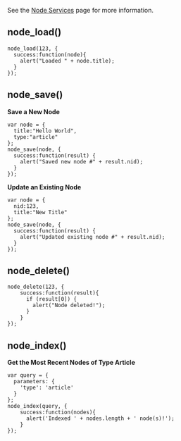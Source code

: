 See the [Node Services](../Services/Node_Services) page for more information.

## node_load()

```
node_load(123, {
  success:function(node){
    alert("Loaded " + node.title);
  }
});
```

## node_save()

**Save a New Node**

```
var node = {
  title:"Hello World",
  type:"article"
};
node_save(node, {
  success:function(result) {
    alert("Saved new node #" + result.nid);
  }
});
```

**Update an Existing Node**

```
var node = {
  nid:123,
  title:"New Title"
};
node_save(node, {
  success:function(result) {
    alert("Updated existing node #" + result.nid);
  }
});
```

## node_delete()

```
node_delete(123, {
    success:function(result){
      if (result[0]) {
        alert("Node deleted!");
      }
    }
});
```

## node_index()

**Get the Most Recent Nodes of Type Article**

```
var query = {
  parameters: {
    'type': 'article'
  }
};
node_index(query, {
    success:function(nodes){
      alert('Indexed ' + nodes.length + ' node(s)!');
    }
});
```
